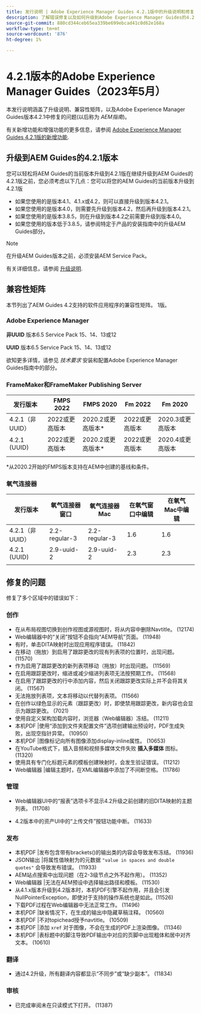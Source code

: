 ```yaml
---
title: 发行说明 | Adobe Experience Manager Guides 4.2.1版中的升级说明和修复的问题
description: 了解错误修复以及如何升级到Adobe Experience Manager Guides的4.2.1版本
source-git-commit: 880cd344ceb65ea339be699ebcad41c0d62e168a
workflow-type: tm+mt
source-wordcount: '876'
ht-degree: 1%

---
```


# 4.2.1版本的Adobe Experience Manager Guides（2023年5月）

本发行说明涵盖了升级说明、兼容性矩阵，以及Adobe Experience Manager Guides版本4.2.1中修复的问题(以后称为 *AEM指南*)。

有关新增功能和增强功能的更多信息，请参阅 [Adobe Experience Manager Guides 4.2.1版的新增功能](whats-new-4.2.1-release.md).

## 升级到AEM Guides的4.2.1版本


您可以轻松将AEM Guides的当前版本升级到4.2.1版在继续升级到AEM Guides的4.2.1版之前，您必须考虑以下几点：您可以将您的AEM Guides的当前版本升级到4.2.1版
* 如果您使用的是版本4.1、4.1.x或4.2，则可以直接升级到版本4.2.1。
* 如果您使用的是版本4.0，则需要先升级到版本4.2，然后再升级到版本4.2.1。
* 如果您使用的是版本3.8.5，则在升级到版本4.2之前需要升级到版本4.0。
* 如果您使用的版本低于3.8.5，请参阅特定于产品的安装指南中的升级AEM Guides部分。

>[!NOTE]
>
>在升级AEM Guides版本之前，必须安装AEM Service Pack。

有关详细信息，请参阅 [升级说明](../install-guide/upgrade-xml-documentation.md).

## 兼容性矩阵

本节列出了AEM Guides 4.2支持的软件应用程序的兼容性矩阵。 1版。

### Adobe Experience Manager

**非UUID**
版本6.5 Service Pack 15、14、13或12

**UUID**
版本6.5 Service Pack 15、14、13或12

欲知更多详情，请参见 *技术要求* 安装和配置Adobe Experience Manager Guides指南中的部分。

### FrameMaker和FrameMaker Publishing Server

| 发行版本 | FMPS 2022 | FMPS 2020 | Fm 2022 | Fm 2020 |
| --- | --- | --- | --- | --- |
| 4.2.1（非UUID） | 2022或更高版本 | 2020.2或更高版本* | 2022或更高版本 | 2020.3或更高版本 |
| 4.2.1 (UUID) | 2022或更高版本 | 2020.2或更高版本* | 2022或更高版本 | 2020.4或更高版本 |
| | | | |

*从2020.2开始的FMPS版本支持在AEM中创建的基线和条件。

### 氧气连接器

| 发行版本 | 氧气连接器窗口 | 氧气连接器Mac | 在氧气窗口中编辑 | 在氧气Mac中编辑 |
| --- | --- | --- |--- |--- |
| 4.2.1（非UUID） | 2.2-regular-3 | 2.2-regular-3 | 1.6 | 1.6 |
| 4.2.1 (UUID) | 2.9-uuid-2 | 2.9-uuid-2 | 2.3 | 2.3 |
|  |  |   |

## 修复的问题

修复了多个区域中的错误如下：

### 创作

* 在从布局视图切换到创作视图或源视图时，将从内容中删除Navtitle。 (12174)
* Web编辑器中的“关闭”按钮不会指向“AEM导航”页面。 (11948)
* 有时，单击DITA映射时出现应用程序错误。 (11842)
* 在移动（拖放）到启用了跟踪更改的现有列表项的位置时，出现问题。 (11570)
* 作为启用了跟踪更改的新列表项移动（拖放）时出现问题。 (11569)
* 在启用跟踪更改时，缩进或减少缩进列表项无法按预期工作。 (11568)
* 在启用了跟踪更改的行中添加内容，然后关闭跟踪更改实际上并不会将其关闭。 (11567)
* 无法拖放列表项，文本将移动以代替列表项。 (11566)
* 在创作以绿色显示的元素（跟踪更改）时，即使禁用跟踪更改，新内容也会显示为跟踪更改。 (7021)
* 使用自定义架构加载内容时，浏览器（Web编辑器）冻结。 (11211)
* 本机PDF |使用“添加到文件夹配置文件”选项创建输出预设时，PDF生成失败，出现空指针异常。 (10950)
* 本机PDF |图像标记向所有图像添加display-inline属性。 (10653)
* 在YouTube格式下，插入音频和视频多媒体文件失败 **插入多媒体** 图标。 (11320)
* 使用具有专门化标题元素的模板创建映射时，会发生验证错误。 (11212)
* Web编辑器 |编辑主题时，在XML编辑器中添加了不间断空格。 (11786)

### 管理

* Web编辑器UI中的“报表”选项卡不显示4.2升级之前创建的旧DITA映射的主题列表。 (11708)

* 4.2版本中的资产UI中的“上传文件”按钮功能中断。 (11633)


### 发布

* 本机PDF |发布包含带有brackets()的输出类的内容会导致发布冻结。 (11936)
* JSON输出 |将属性值映射为的元数据 `"value in spaces and double quotes"` 会导致发布错误。 (11933)
* AEM站点搜索中出现问题（在2-3级节点之外不起作用）。 (11352)
* Web编辑器 |无法在AEM预设中选择输出路径和模板。 (11530)
* 从4.1.x版本升级到4.2版本时，本机PDF引擎不起作用，并且会引发NullPointerException，即使对于支持的操作系统也是如此。(11526)
* 下载PDF过程在Web编辑器中无法正常工作。 (11496)
* 本机PDF |缺省情况下，在生成的输出中隐藏草稿注释。 (10560)
* 本机PDF |不对topichead授予navtitle。 (10509)
* 本机PDF |添加 `xref` 对于图像，不会在生成的PDF上渲染图像。 (11346)
* 本机PDF |表标题中的脚注导致PDF输出中对应的页脚中出现粗体和居中对齐文本。 (10610)

### 翻译

* 通过4.2升级，所有翻译内容都显示“不同步”或“缺少副本”。 (11834)

### 审核

* 已完成审阅未在只读模式下打开。 (11387)
